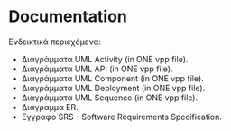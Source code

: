 # Documentation

Ενδεικτικά περιεχόμενα:

- Διαγράμματα UML Activity (in ONE vpp file).
- Διαγράμματα UML API (in ONE vpp file).
- Διαγράμματα UML Component (in ONE vpp file).
- Διαγράμματα UML Deployment (in ONE vpp file).
- Διαγράμματα UML Sequence (in ONE vpp file).
- Διαγραμμα ER.
- Εγγραφο SRS - Software Requirements Specification.
